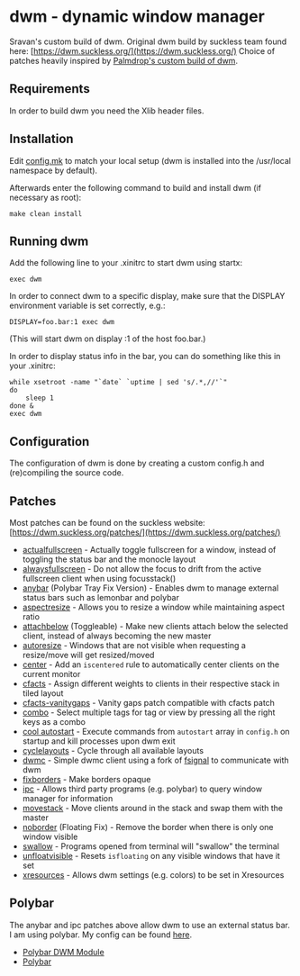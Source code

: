 # dwm - dynamic window manager

Sravan's custom build of dwm. Original dwm build by suckless team found here: [https://dwm.suckless.org/](https://dwm.suckless.org/)
Choice of patches heavily inspired by [Palmdrop's custom build of dwm](https://github.com/palmdrop/dwm).

## Requirements

In order to build dwm you need the Xlib header files.

## Installation

Edit [config.mk](config.mk) to match your local setup (dwm is installed into
the /usr/local namespace by default).

Afterwards enter the following command to build and install dwm (if
necessary as root):

```
make clean install
```

## Running dwm

Add the following line to your .xinitrc to start dwm using startx:

```
exec dwm
```

In order to connect dwm to a specific display, make sure that
the DISPLAY environment variable is set correctly, e.g.:

```
DISPLAY=foo.bar:1 exec dwm
```

(This will start dwm on display :1 of the host foo.bar.)

In order to display status info in the bar, you can do something
like this in your .xinitrc:

```
while xsetroot -name "`date` `uptime | sed 's/.*,//'`"
do
    sleep 1
done &
exec dwm
```

## Configuration

The configuration of dwm is done by creating a custom config.h
and (re)compiling the source code.

## Patches

Most patches can be found on the suckless website: [https://dwm.suckless.org/patches/](https://dwm.suckless.org/patches/)

* [actualfullscreen](https://dwm.suckless.org/patches/actualfullscreen/) - Actually toggle fullscreen for a window, instead of toggling the status bar and the monocle layout
* [alwaysfullscreen](https://dwm.suckless.org/patches/alwaysfullscreen/) - Do not allow the focus to drift from the active fullscreen client when using focusstack()
* [anybar](https://github.com/mihirlad55/dwm-anybar) (Polybar Tray Fix Version) - Enables dwm to manage external status bars such as lemonbar and polybar
* [aspectresize](https://dwm.suckless.org/patches/aspectresize/) - Allows you to resize a window while maintaining aspect ratio
* [attachbelow](https://dwm.suckless.org/patches/attachbelow/) (Toggleable) - Make new clients attach below the selected client, instead of always becoming the new master
* [autoresize](https://dwm.suckless.org/patches/autoresize/) - Windows that are not visible when requesting a resize/move will get resized/moved
* [center](https://dwm.suckless.org/patches/center/) - Add an `iscentered` rule to automatically center clients on the current monitor
* [cfacts](https://dwm.suckless.org/patches/cfacts/) - Assign different weights to clients in their respective stack in tiled layout
* [cfacts-vanitygaps](https://github.com/bakkeby/patches/blob/master/dwm/dwm-cfacts-vanitygaps-6.2.diff) - Vanity gaps patch compatible with cfacts patch
* [combo](https://dwm.suckless.org/patches/combo/) - Select multiple tags for tag or view by pressing all the right keys as a combo
* [cool autostart](https://dwm.suckless.org/patches/cool_autostart/) - Execute commands from `autostart` array in `config.h` on startup and kill processes upon dwm exit
* [cyclelayouts](https://dwm.suckless.org/patches/cyclelayouts/) - Cycle through all available layouts
* [dwmc](https://dwm.suckless.org/patches/dwmc/) - Simple dwmc client using a fork of [fsignal](https://dwm.suckless.org/patches/fsignal/) to communicate with dwm
* [fixborders](https://dwm.suckless.org/patches/alpha/) - Make borders opaque
* [ipc](https://github.com/mihirlad55/dwm-ipc) - Allows third party programs (e.g. polybar) to query window manager for information
* [movestack](https://dwm.suckless.org/patches/movestack/) - Move clients around in the stack and swap them with the master
* [noborder](https://dwm.suckless.org/patches/noborder/) (Floating Fix) - Remove the border when there is only one window visible
* [swallow](https://dwm.suckless.org/patches/swallow/) - Programs opened from terminal will "swallow" the terminal
* [unfloatvisible](https://dwm.suckless.org/patches/unfloatvisible/) - Resets `isfloating` on any visible windows that have it set
* [xresources](https://dwm.suckless.org/patches/xresources/) - Allows dwm settings (e.g. colors) to be set in Xresources

## Polybar

The anybar and ipc patches above allow dwm to use an external status bar.
I am using polybar. My config can be found [here](https://github.com/balajsra/polybar).

* [Polybar DWM Module](https://github.com/mihirlad55/polybar-dwm-module)
* [Polybar](https://github.com/polybar/polybar)
